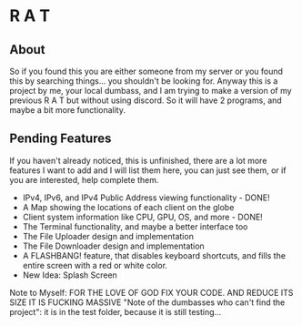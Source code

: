 # R A T

## About

So if you found this you are either someone from my server or you found this by searching things... you shouldn't be looking for. Anyway this is a project by me, your local dumbass, and I am trying to make a version of my previous R A T but without using discord. So it will have 2 programs, and maybe a bit more functionality.

## Pending Features

If you haven't already noticed, this is unfinished, there are a lot more features I want to add and I will list them here, you can just see them, or if you are interested, help complete them.

- IPv4, IPv6, and IPv4 Public Address viewing functionality - DONE!
- A Map showing the locations of each client on the globe
- Client system information like CPU, GPU, OS, and more - DONE!
- The Terminal functionality, and maybe a better interface too
- The File Uploader design and implementation
- The File Downloader design and implementation
- A FLASHBANG! feature, that disables keyboard shortcuts, and fills the entire screen with a red or white color.
- New Idea: Splash Screen

Note to Myself: FOR THE LOVE OF GOD FIX YOUR CODE. AND REDUCE ITS SIZE IT IS FUCKING MASSIVE
"Note of the dumbasses who can't find the project": it is in the test folder, because it is still testing...
